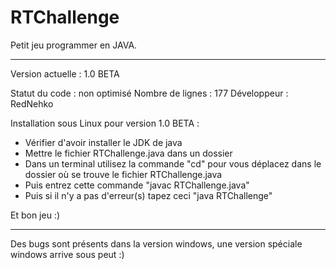 # RTChallenge
Petit jeu programmer en JAVA.

----------------------------

Version actuelle : 1.0 BETA

Statut du code : non optimisé
Nombre de lignes : 177
Développeur : RedNehko

Installation sous Linux pour version 1.0 BETA :
- Vérifier d'avoir installer le JDK de java
- Mettre le fichier RTChallenge.java dans un dossier
- Dans un terminal utilisez la commande "cd" pour vous déplacez dans le dossier où se trouve le fichier RTChallenge.java
- Puis entrez cette commande "javac RTChallenge.java"
- Puis si il n'y a pas d'erreur(s) tapez ceci "java RTChallenge"

Et bon jeu :)

---------------------------

Des bugs sont présents dans la version windows, une version spéciale windows arrive sous peut :)
